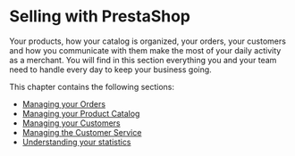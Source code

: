 # Selling with PrestaShop

Your products, how your catalog is organized, your orders, your customers and how you communicate with them make the most of your daily activity as a merchant. You will find in this section everything you and your team need to handle every day to keep your business going. 

This chapter contains the following sections:

* [Managing your Orders](managing-orders/)
* [Managing your Product Catalog](managing-product-catalog/)
* [Managing your Customers](managing-customers/)
* [Managing the Customer Service](managing-customer-service/)
* [Understanding your statistics](understanding-statistics.md)

